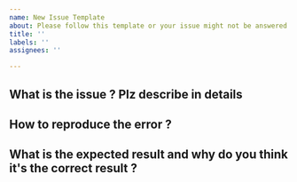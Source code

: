 ```yaml
---
name: New Issue Template
about: Please follow this template or your issue might not be answered
title: ''
labels: ''
assignees: ''

---
```


## What is the issue ? Plz describe in details

## How to reproduce the error ?

## What is the expected result and why do you think it's the correct result ?


